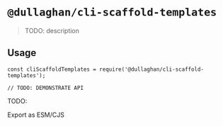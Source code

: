 # `@dullaghan/cli-scaffold-templates`

> TODO: description

## Usage

```
const cliScaffoldTemplates = require('@dullaghan/cli-scaffold-templates');

// TODO: DEMONSTRATE API
```

TODO:

Export as ESM/CJS
